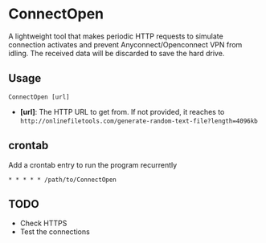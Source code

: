 # ConnectOpen
A lightweight tool that makes periodic HTTP requests to simulate connection activates and prevent Anyconnect/Openconnect VPN from idling. The received data will be discarded to save the hard drive.

## Usage

```ConnectOpen [url]```

- **[url]**: The HTTP URL to get from. If not provided, it reaches to `http://onlinefiletools.com/generate-random-text-file?length=4096kb`

## crontab

Add a crontab entry to run the program recurrently 

```* * * * * /path/to/ConnectOpen```

## TODO

- Check HTTPS
- Test the connections